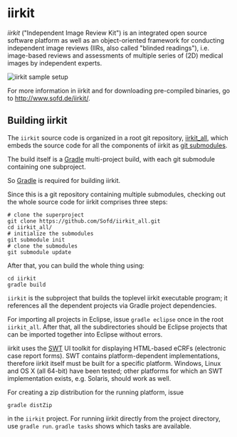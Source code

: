 iirkit
======

*iirkit* ("Independent Image Review Kit") is an integrated open source
software platform as well as an object-oriented framework for
conducting independent image reviews (IIRs, also called "blinded
readings"), i.e. image-based reviews and assessments of multiple
series of (2D) medical images by independent experts.
 
![iirkit sample setup](http://www.sofd.de/wp-content/uploads/GI-Arbeitsplatz_edited-mittel.jpg)

For more information in iirkit and for downloading pre-compiled
binaries, go to <http://www.sofd.de/iirkit/>.

Building iirkit
---------------

The `iirkit` source code is organized in a root git repository,
[iirkit_all][], which embeds the source code for all the components of
iirkit as [git submodules][].

The build itself is a [Gradle][] multi-project build, with each git
submodule containing one subproject.

So [Gradle][] is required for building iirkit.

Since this is a git repository containing multiple submodules,
checking out the whole source code for iirkit comprises three steps:

    # clone the superproject
    git clone https://github.com/Sofd/iirkit_all.git
    cd iirkit_all/
    # initialize the submodules
    git submodule init
    # clone the submodules
    git submodule update

After that, you can build the whole thing using:

    cd iirkit
    gradle build

`iirkit` is the subproject that builds the toplevel iirkit executable
program; it references all the dependent projects via Gradle project
dependencies.

For importing all projects in Eclipse, issue `gradle eclipse` once in
the root `iirkit_all`. After that, all the subdirectories should be
Eclipse projects that can be imported together into Eclipse without
errors.

iirkit uses the [SWT][] UI toolkit for displaying HTML-based eCRFs
(electronic case report forms). SWT contains platform-dependent
implementations, therefore iirkit itself must be built for a specific
platform. Windows, Linux and OS X (all 64-bit) have been tested; other
platforms for which an SWT implementation exists, e.g. Solaris, should
work as well.

For creating a zip distribution for the running platform, issue

    gradle distZip

in the `iirkit` project. For running iirkit directly from the project
directory, use `gradle run`. `gradle tasks` shows which tasks are
available.


[iirkit_all]: https://github.com/Sofd/iirkit_all
[git submodules]: https://git.wiki.kernel.org/index.php/GitSubmoduleTutorial
[Gradle]: http://www.gradle.org/
[SWT]: http://www.eclipse.org/swt/
